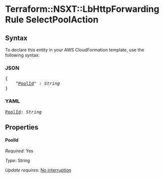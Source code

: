 # Terraform::NSXT::LbHttpForwardingRule SelectPoolAction

## Syntax

To declare this entity in your AWS CloudFormation template, use the following syntax:

### JSON

<pre>
{
    "<a href="#poolid" title="PoolId">PoolId</a>" : <i>String</i>
}
</pre>

### YAML

<pre>
<a href="#poolid" title="PoolId">PoolId</a>: <i>String</i>
</pre>

## Properties

#### PoolId

_Required_: Yes

_Type_: String

_Update requires_: [No interruption](https://docs.aws.amazon.com/AWSCloudFormation/latest/UserGuide/using-cfn-updating-stacks-update-behaviors.html#update-no-interrupt)

